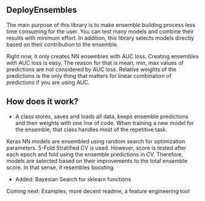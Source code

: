 ## DeployEnsembles

The main purpose of this library is to make ensemble building process less time consuming for the user. You can
test many models and combine their results with minimum effort. In addition, this library selects models directly based on
their contribution to the ensemble.

Right now, it only creates NN ensembles with AUC loss. Creating ensembles with AUC loss is easy. The reason for that is
mean, min, max values of predictions are not considered by AUC loss. Relative weights of the predictions is the only 
thing that matters for linear combination of predictions if you are using AUC.

## How does it work?
- A class stores, saves and loads all data, keeps ensemble predictions and their weights with one line of code.
When training a new model for the ensemble, that class handles most of the repetitive task.

Keras NN models are ensembled using random search for optimization parameters. 5-Fold Stratified CV is used. However,
score is tested after each epoch and fold using the ensemble predictions in CV. Therefore, models are selected based on their
improvements to the total ensemble score. In that sense, it resembles boosting.



- Added: Bayesian Search for sklearn functions

Coming next: Examples, more decent readme, a feature engineering tool
